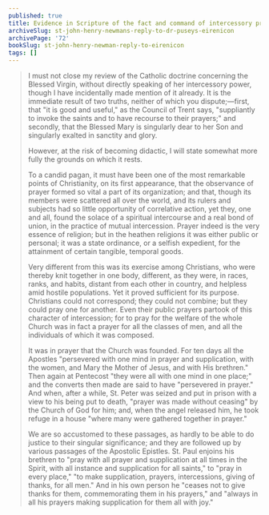 ```yaml
---
published: true
title: Evidence in Scripture of the fact and command of intercessory prayer within the Church on earth
archiveSlug: st-john-henry-newmans-reply-to-dr-puseys-eirenicon
archivePage: '72'
bookSlug: st-john-henry-newman-reply-to-eirenicon
tags: []
---
```


> I must not close my review of the Catholic doctrine concerning the Blessed Virgin, without directly speaking of her intercessory power, though I have incidentally made mention of it already. It is the immediate result of two truths, neither of which you dispute;—first, that "it is good and useful," as the Council of Trent says, "suppliantly to invoke the saints and to have recourse to their prayers;" and secondly, that the Blessed Mary is singularly dear to her Son and singularly exalted in sanctity and glory.
>
> However, at the risk of becoming didactic, I will state somewhat more fully the grounds on which it rests.
>
> To a candid pagan, it must have been one of the most remarkable points of Christianity, on its first appearance, that the observance of prayer formed so vital a part of its organization; and that, though its members were scattered all over the world, and its rulers and subjects had so little opportunity of correlative action, yet they, one and all, found the solace of a spiritual intercourse and a real bond of union, in the practice of mutual intercession. Prayer indeed is the very essence of religion; but in the heathen religions it was either public or personal; it was a state ordinance, or a selfish expedient, for the attainment of certain tangible, temporal goods.
>
> Very different from this was its exercise among Christians, who were thereby knit together in one body, different, as they were, in races, ranks, and habits, distant from each other in country, and helpless amid hostile populations. Yet it proved sufficient for its purpose. Christians could not correspond; they could not combine; but they could pray one for another. Even their public prayers partook of this character of intercession; for to pray for the welfare of the whole Church was in fact a prayer for all the classes of men, and all the individuals of which it was composed.
>
> It was in prayer that the Church was founded. For ten days all the Apostles "persevered with one mind in prayer and supplication, with the women, and Mary the Mother of Jesus, and with His brethren." Then again at Pentecost "they were all with one mind in one place;" and the converts then made are said to have "persevered in prayer." And when, after a while, St. Peter was seized and put in prison with a view to his being put to death, "prayer was made without ceasing" by the Church of God for him; and, when the angel released him, he took refuge in a house "where many were gathered together in prayer."
>
> We are so accustomed to these passages, as hardly to be able to do justice to their singular significance; and they are followed up by various passages of the Apostolic Epistles. St. Paul enjoins his brethren to "pray with all prayer and supplication at all times in the Spirit, with all instance and supplication for all saints," to "pray in every place," "to make supplication, prayers, intercessions, giving of thanks, for all men." And in his own person he "ceases not to give thanks for them, commemorating them in his prayers," and "always in all his prayers making supplication for them all with joy."
